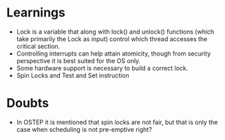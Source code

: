 # Learnings
- Lock is a variable that along with lock() and unlock() functions (which take primarily the Lock as input) control which thread accesses the critical section.
- Controlling interrupts can help attain atomicity, though from security perspective it is best suited for the OS only.
- Some hardware support is necessary to build a correct lock.
- Spin Locks and Test and Set instruction



# Doubts
- In OSTEP it is mentioned that spin locks are not fair, but that is only the case when scheduling is not pre-emptive right?